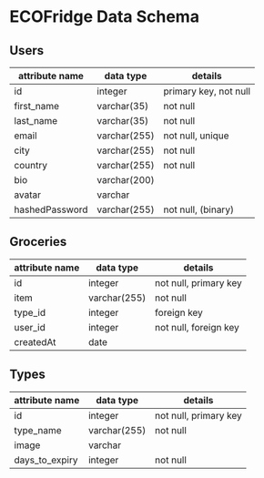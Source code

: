 # ECOFridge Data Schema

Users
-----


| attribute name | data type | details |
| - | - | - |
| id | integer | primary key, not null |
| first_name | varchar(35) | not null |
| last_name | varchar(35) | not null |
| email | varchar(255) | not null, unique |
| city | varchar(255) | not null |
| country | varchar(255) | not null |
| bio | varchar(200) |  |
| avatar | varchar |   |
| hashedPassword | varchar(255) | not null, (binary) |

Groceries
--------------


| attribute name | data type | details |
| - | - | - |
| id | integer | not null, primary key |
| item | varchar(255) | not null |
| type_id | integer | foreign key |
| user_id | integer | not null, foreign key |
| createdAt | date |   |



Types
--------


| attribute name | data type | details |
| - | - | - |
| id | integer | not null, primary key |
| type_name | varchar(255) | not null |
| image | varchar |   |
| days_to_expiry | integer | not null |

